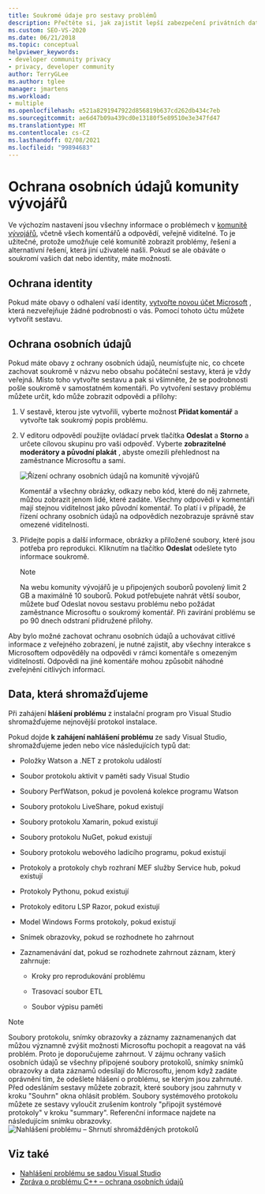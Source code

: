 ```yaml
---
title: Soukromé údaje pro sestavy problémů
description: Přečtěte si, jak zajistit lepší zabezpečení privátních dat při vytváření sestav problémů pro komunitu vývojářů pro kontrolu.
ms.custom: SEO-VS-2020
ms.date: 06/21/2018
ms.topic: conceptual
helpviewer_keywords:
- developer community privacy
- privacy, developer community
author: TerryGLee
ms.author: tglee
manager: jmartens
ms.workload:
- multiple
ms.openlocfilehash: e521a8291947922d856819b637cd262db434c7eb
ms.sourcegitcommit: ae6d47b09a439cd0e13180f5e89510e3e347fd47
ms.translationtype: MT
ms.contentlocale: cs-CZ
ms.lasthandoff: 02/08/2021
ms.locfileid: "99894683"
---
```

# <a name="developer-community-data-privacy"></a>Ochrana osobních údajů komunity vývojářů

Ve výchozím nastavení jsou všechny informace o problémech v [komunitě vývojářů](https://aka.ms/feedback/suggest?space=8), včetně všech komentářů a odpovědí, veřejně viditelné. To je užitečné, protože umožňuje celé komunitě zobrazit problémy, řešení a alternativní řešení, která jiní uživatelé našli. Pokud se ale obáváte o soukromí vašich dat nebo identity, máte možnosti.

## <a name="identity-privacy"></a>Ochrana identity

Pokud máte obavy o odhalení vaší identity, [vytvořte novou účet Microsoft](https://signup.live.com/) , která nezveřejňuje žádné podrobnosti o vás. Pomocí tohoto účtu můžete vytvořit sestavu.

## <a name="data-privacy"></a>Ochrana osobních údajů

Pokud máte obavy z ochrany osobních údajů, neumísťujte nic, co chcete zachovat soukromě v názvu nebo obsahu počáteční sestavy, která je vždy veřejná. Místo toho vytvořte sestavu a pak si všimněte, že se podrobnosti pošle soukromě v samostatném komentáři. Po vytvoření sestavy problému můžete určit, kdo může zobrazit odpovědi a přílohy:

1. V sestavě, kterou jste vytvořili, vyberte možnost **Přidat komentář** a vytvořte tak soukromý popis problému.

2. V editoru odpovědí použijte ovládací prvek tlačítka **Odeslat** a **Storno** a určete cílovou skupinu pro vaši odpověď. Vyberte **zobrazitelné moderátory a původní plakát** , abyste omezili přehlednost na zaměstnance Microsoftu a sami.

   ![Řízení ochrany osobních údajů na komunitě vývojářů](media/developer-community-privacy-control.png)

   Komentář a všechny obrázky, odkazy nebo kód, které do něj zahrnete, můžou zobrazit jenom lidé, které zadáte. Všechny odpovědi v komentáři mají stejnou viditelnost jako původní komentář. To platí i v případě, že řízení ochrany osobních údajů na odpovědích nezobrazuje správně stav omezené viditelnosti.

3. Přidejte popis a další informace, obrázky a přiložené soubory, které jsou potřeba pro reprodukci. Kliknutím na tlačítko **Odeslat** odešlete tyto informace soukromě.

   > [!NOTE]
   > Na webu komunity vývojářů je u připojených souborů povolený limit 2 GB a maximálně 10 souborů. Pokud potřebujete nahrát větší soubor, můžete buď Odeslat novou sestavu problému nebo požádat zaměstnance Microsoftu o soukromý komentář.
   > Při zavírání problému se po 90 dnech odstraní přidružené přílohy.

Aby bylo možné zachovat ochranu osobních údajů a uchovávat citlivé informace z veřejného zobrazení, je nutné zajistit, aby všechny interakce s Microsoftem odpověděly na odpovědi v rámci komentáře s omezeným viditelností. Odpovědi na jiné komentáře mohou způsobit náhodné zveřejnění citlivých informací.

## <a name="data-we-collect"></a>Data, která shromažďujeme

Při zahájení **hlášení problému** z instalační program pro Visual Studio shromažďujeme nejnovější protokol instalace.

Pokud dojde **k zahájení nahlášení problému** ze sady Visual Studio, shromažďujeme jeden nebo více následujících typů dat:

- Položky Watson a .NET z protokolu událostí

- Soubor protokolu aktivit v paměti sady Visual Studio

- Soubory PerfWatson, pokud je povolená kolekce programu Watson

- Soubory protokolu LiveShare, pokud existují

- Soubory protokolu Xamarin, pokud existují

- Soubory protokolu NuGet, pokud existují

- Soubory protokolu webového ladicího programu, pokud existují

- Protokoly a protokoly chyb rozhraní MEF služby Service hub, pokud existují

- Protokoly Pythonu, pokud existují

- Protokoly editoru LSP Razor, pokud existují

- Model Windows Forms protokoly, pokud existují

- Snímek obrazovky, pokud se rozhodnete ho zahrnout

- Zaznamenávání dat, pokud se rozhodnete zahrnout záznam, který zahrnuje:

  - Kroky pro reprodukování problému

  - Trasovací soubor ETL

  - Soubor výpisu paměti

> [!NOTE]
> Soubory protokolu, snímky obrazovky a záznamy zaznamenaných dat můžou významně zvýšit možnosti Microsoftu pochopit a reagovat na váš problém.  Proto je doporučujeme zahrnout. V zájmu ochrany vašich osobních údajů se všechny připojené soubory protokolů, snímky snímků obrazovky a data záznamů odesílají do Microsoftu, jenom když zadáte oprávnění tím, že odešlete hlášení o problému, se kterým jsou zahrnuté. Před odesláním sestavy můžete zobrazit, které soubory jsou zahrnuty v kroku "Souhrn" okna ohlásit problém. Soubory systémového protokolu můžete ze sestavy vyloučit zrušením kontroly "připojit systémové protokoly" v kroku "summary". Referenční informace najdete na následujícím snímku obrazovky. 
  > ![Nahlášení problému – Shrnutí shromážděných protokolů](media/report-a-problem-logs-collected.png)


## <a name="see-also"></a>Viz také

- [Nahlášení problému se sadou Visual Studio](how-to-report-a-problem-with-visual-studio.md)
- [Zpráva o problému C++ – ochrana osobních údajů](/cpp/how-to-report-a-problem-with-the-visual-cpp-toolset#reports-and-privacy)
